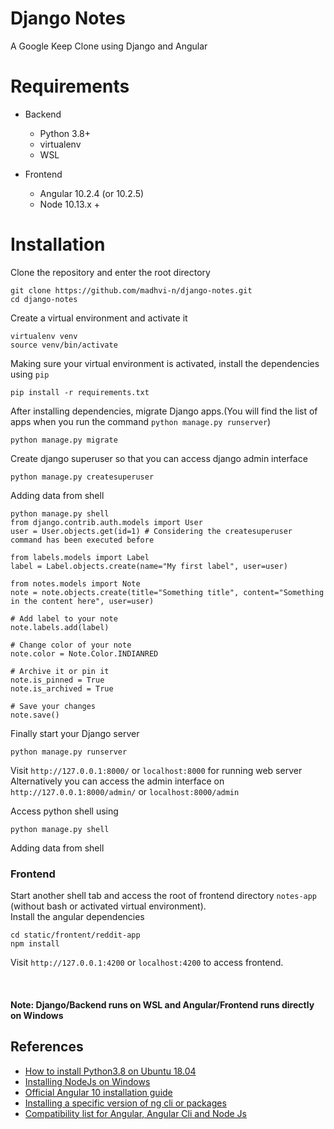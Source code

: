 # Django Notes
A Google Keep Clone using Django and Angular


# Requirements
- Backend
    - Python 3.8+
    - virtualenv
    - WSL


- Frontend
    - Angular 10.2.4 (or 10.2.5)
    - Node 10.13.x +



# Installation

Clone the repository and enter the root directory
```
git clone https://github.com/madhvi-n/django-notes.git
cd django-notes
```


Create a virtual environment and activate it
```
virtualenv venv
source venv/bin/activate
```

Making sure your virtual environment is activated, install the dependencies using `pip`
```
pip install -r requirements.txt
```

After installing dependencies, migrate Django apps.(You will find the list of apps when you run the command `python manage.py runserver`)
```
python manage.py migrate
```

Create django superuser so that you can access django admin interface
```
python manage.py createsuperuser

```

Adding data from shell
```
python manage.py shell
from django.contrib.auth.models import User
user = User.objects.get(id=1) # Considering the createsuperuser command has been executed before

from labels.models import Label
label = Label.objects.create(name="My first label", user=user)

from notes.models import Note
note = note.objects.create(title="Something title", content="Something in the content here", user=user)

# Add label to your note
note.labels.add(label)

# Change color of your note
note.color = Note.Color.INDIANRED

# Archive it or pin it
note.is_pinned = True
note.is_archived = True

# Save your changes
note.save()
```

Finally start your Django server
```
python manage.py runserver
```


Visit `http://127.0.0.1:8000/` or `localhost:8000` for running web server
Alternatively you can access the admin interface on `http://127.0.0.1:8000/admin/` or `localhost:8000/admin`

Access python shell using
```
python manage.py shell
```

Adding data from shell

### Frontend

Start another shell tab and access the root of frontend directory `notes-app` (without bash or activated virtual environment). <br>
Install the angular dependencies
```
cd static/frontent/reddit-app
npm install
```


Visit `http://127.0.0.1:4200` or `localhost:4200` to access frontend.

<br>

#### Note: Django/Backend runs on WSL and Angular/Frontend runs directly on Windows


## References

- [How to install Python3.8 on Ubuntu 18.04](https://linuxize.com/post/how-to-install-python-3-8-on-ubuntu-18-04/)
- [Installing NodeJs on Windows](https://www.guru99.com/download-install-node-js.html)
- [Official Angular 10 installation guide](https://v10.angular.io/guide/setup-local)
- [Installing a specific version of ng cli or packages](https://stackoverflow.com/questions/44759621/install-specific-version-of-ng-cli)
- [Compatibility list for Angular, Angular Cli and Node Js](https://stackoverflow.com/questions/60248452/is-there-a-compatibility-list-for-angular-angular-cli-and-node-js)
